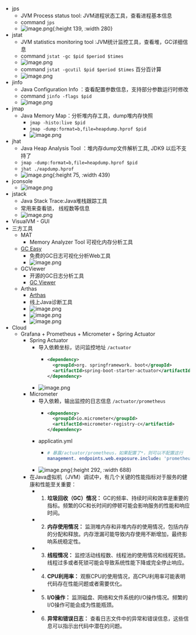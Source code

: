 - jps
	- JVM Process status tool: JVM进程状态工具，查看进程基本信息
	- command `jps`
	- ![image.png](../assets/image_1699609057600_0.png){:height 139, :width 280}
- jstat
	- JVM statistics monitoring tool :JVM统计监控工具，查看堆，GC详细信息
	- command `jstat -gc $pid $period $times`
	- ![image.png](../assets/image_1699609015704_0.png)
	- command `jstat -gcutil $pid $period $times` 百分百计算
	- ![image.png](../assets/image_1699609031539_0.png)
- jinfo
	- Java Configuration Info ：查看配置参数信息，支持部分参数运行时修改
	- command `jinfo -flags $pid`
	- ![image.png](../assets/image_1699609102884_0.png)
- jmap
	- Java Memory Map：分析堆内存工具，dump堆内存快照
		- `jmap -histo:live $pid`
		- `jmap -dump:format=b,file=heapdump.hprof $pid`
		- ![image.png](../assets/image_1700033368165_0.png)
- jhat
	- Java Heap Analysis Tool ：堆内存dump文件解析工具, JDK9 以后不支持了
	- `jmap -dump:format=b,file=heapdump.hprof $pid`
	- `jhat ./eapdump.hprof `
	- ![image.png](../assets/image_1700034323097_0.png){:height 75, :width 439}
- jconsole
	- ![image.png](../assets/image_1700035023180_0.png)
- jstack
	- Java Stack Trace:Java堆栈跟踪工具
	- 常用来查看锁， 线程数等信息
	- ![image.png](../assets/image_1700035712706_0.png)
- VisualVM - GUI
- 三方工具
	- MAT
		- Memory Analyzer Tool 可视化内存分析工具
	- [GC Easy](https://gceasy.io/)
		- 免费的GC日志可视化分析Web工具
		- ![image.png](../assets/image_1700036608700_0.png)
	- GCViewer
		- 开源的GC日志分析工具
		- [GC Viewer](https://github.com/chewiebug/GCViewer)
	- Arthas
		- [Arthas](https://arthas.aliyun.com/doc/quick-start.html)
		- 线上Java诊断工具
		- ![image.png](../assets/image_1700040454751_0.png)
		- ![image.png](../assets/image_1700040481409_0.png)
		- ![image.png](../assets/image_1700040521385_0.png)
- Cloud
	- Grafana + Prometheus + Micrometer + Spring Actuator
		- Spring Actuator
			- 导入依赖坐标，访问监控地址 `/actuator`
				- ```xml
				  <dependency>
				  	<groupId>org. springframework. boot</groupId>
				  	<artifactId>spring-boot-starter-actuator</artifactId>
				  </dependency>
				  ```
			- ![image.png](../assets/image_1701055327574_0.png)
		- Micrometer
			- 导入依赖，输出监控的日志信息 `/actuator/prometheus`
				- ```xml
				  <dependency>
				  	<groupId>io.micrometer</groupId>
				  	<artifactId>micrometer-registry-c</artifactid>
				  </dependency>
				  ```
			- applicatin.yml
				- ```yml
				  # 暴露/actuator/prometheus，如果配置了*，则可以不配置这行
				  management. endpoints.web.exposure.include: 'prometheus'
				  ```
			- ![image.png](../assets/image_1701055680542_0.png){:height 292, :width 688}
		- 在Java虚拟机（JVM）调试中，有几个关键的性能指标对于服务的健康和性能至关重要：
			- 1. **垃圾回收（GC）情况：** GC的频率、持续时间和效率是重要的指标。频繁的GC和长时间的停顿可能会影响服务的性能和响应时间。
			- 2. **内存使用情况：** 监测堆内存和非堆内存的使用情况，包括内存的分配和释放。内存泄漏可能导致内存使用不断增加，最终影响系统稳定性。
			- 3. **线程情况：** 监控活动线程数、线程池的使用情况和线程死锁。线程过多或者死锁可能会导致系统性能下降或完全停止响应。
			- 4. **CPU利用率：** 观察CPU的使用情况，高CPU利用率可能表明代码存在性能问题或者需要优化。
			- 5. **I/O操作：** 监测磁盘、网络和文件系统的I/O操作情况。频繁的I/O操作可能会成为性能瓶颈。
			- 6. **异常和错误日志：** 查看日志文件中的异常和错误信息，这些信息可以指示出代码中潜在的问题。